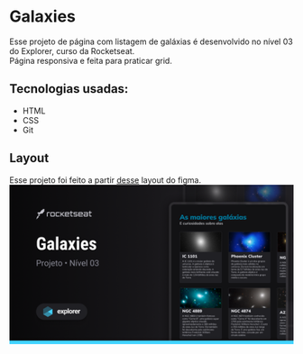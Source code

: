 # Galaxies
Esse projeto de página com listagem de galáxias é desenvolvido no nível 03 do Explorer, curso da Rocketseat. <br>
Página responsiva e feita para praticar grid.

## Tecnologias usadas:
- HTML <br>
- CSS <br>
- Git

## Layout
Esse projeto foi feito a partir [desse](<https://www.figma.com/community/file/1256354736253234634/Galaxies-%E2%80%A2-Projeto-Explorer>) layout do figma.
<br>
<img src="./img/cover.png" alt="imagem do projeto">